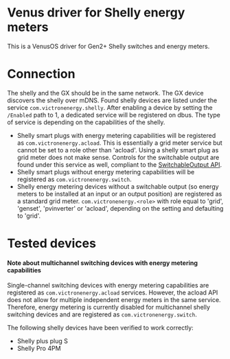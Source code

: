 # Venus driver for Shelly energy meters

This is a VenusOS driver for Gen2+ Shelly switches and energy meters.

# Connection
The shelly and the GX should be in the same network. The GX device discovers the shelly over mDNS. Found shelly devices are listed under the service `com.victronenergy.shelly`.
After enabling a device by setting the `/Enabled` path to 1, a dedicated service will be registered on dbus. The type of service is depending on the capabilities of the shelly.

- Shelly smart plugs with energy metering capabilities will be registered as `com.victronenergy.acload`. This is essentially a grid meter service but cannot be set to a role other than 'acload'. Using a shelly smart plug as grid meter does not make sense. Controls for the switchable output are found under this service as well, compliant to the [SwitchableOutput API](https://github.com/victronenergy/venus/wiki/dbus#switch).
- Shelly smart plugs without energy metering capabilities will be registered as `com.victronenergy.switch`.
- Shelly energy metering devices without a switchable output (so energy meters to be installed at an input or an output position) are registered as a standard grid meter. `com.victronenergy.<role>` with role equal to 'grid', 'genset', 'pvinverter' or 'acload', depending on the setting and defaulting to 'grid'.


# Tested devices

#### Note about multichannel switching devices with energy metering capabilities
Single-channel switching devices with energy metering capabilities are registered as `com.victronenergy.acload` services. However, the acload API does not allow for multiple independent energy meters in the same service. Therefore, energy metering is currently disabled for multichannel shelly switching devices and are registered as `com.victronenergy.switch`.

The following shelly devices have been verified to work correctly:

- Shelly plus plug S
- Shelly Pro 4PM